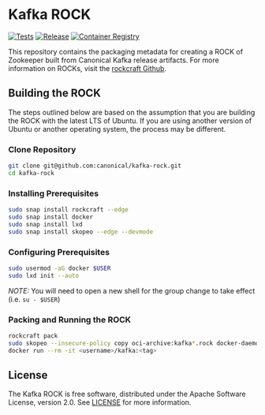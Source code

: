 # Kafka ROCK

[![Tests](https://github.com/canonical/kafka-rock/actions/workflows/ci.yaml/badge.svg?branch=3-22.04)](https://github.com/canonical/kafka-operator/actions/workflows/ci.yaml?query=branch%3A3-22.04)
[![Release](https://github.com/canonical/kafka-rock/actions/workflows/publish.yaml/badge.svg)](https://github.com/canonical/kafka-rock/actions/workflows/publish.yaml)
[![Container Registry](https://img.shields.io/badge/Container%20Registry-published-blue)](https://github.com/canonical/kafka-rock/pkgs/container/kafka)

This repository contains the packaging metadata for creating a ROCK of Zookeeper built from Canonical Kafka release artifacts.  For more information on ROCKs, visit the [rockcraft Github](https://github.com/canonical/rockcraft). 

## Building the ROCK
The steps outlined below are based on the assumption that you are building the ROCK with the latest LTS of Ubuntu.  If you are using another version of Ubuntu or another operating system, the process may be different.

### Clone Repository
```bash
git clone git@github.com:canonical/kafka-rock.git
cd kafka-rock
```

### Installing Prerequisites
```bash
sudo snap install rockcraft --edge
sudo snap install docker
sudo snap install lxd
sudo snap install skopeo --edge --devmode
```

### Configuring Prerequisites
```bash
sudo usermod -aG docker $USER 
sudo lxd init --auto
```
*_NOTE:_* You will need to open a new shell for the group change to take effect (i.e. `su - $USER`)

### Packing and Running the ROCK
```bash
rockcraft pack
sudo skopeo --insecure-policy copy oci-archive:kafka*.rock docker-daemon:<username>/kafka:<tag>
docker run --rm -it <username>/kafka:<tag>
```
## License
The Kafka ROCK is free software, distributed under the Apache
Software License, version 2.0. See
[LICENSE](https://github.com/canonical/zookeeper-rock/blob/3.6/stable/LICENSE)
for more information.
